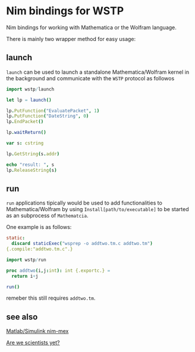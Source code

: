 # Nim bindings for WSTP

Nim bindings for working with Mathematica or the Wolfram language.

There is mainly two wrapper method for easy usage:

## launch

`launch` can be used to launch a standalone Mathematica/Wolfram kernel in the background
and communicate with the `WSTP` protocol as followos

```nim
import wstp/launch

let lp = launch()

lp.PutFunction("EvaluatePacket", 1)
lp.PutFunction("DateString", 0)
lp.EndPacket()

lp.waitReturn()

var s: cstring

lp.GetString(s.addr)

echo "result: ", s
lp.ReleaseString(s)
```

## run

`run` applications tipically would be used to add functionalities to Mathematica/Wolfram by
using `Install[path/to/executable]` to be started as an subprocess of `Mathematcia`. 

One example is as follows:
```nim
static:
  discard staticExec("wsprep -o addtwo.tm.c addtwo.tm")
{.compile:"addtwo.tm.c".}

import wstp/run

proc addtwo(i,j:int): int {.exportc.} =
  return i+j

run()
```
remeber this still requires `addtwo.tm`.

## see also

[Matlab/Simulink nim-mex](https://github.com/nim-lang/Nim/issues/8331#issuecomment-405224987)

[Are we scientists yet?](https://github.com/nim-lang/needed-libraries/issues/77)
